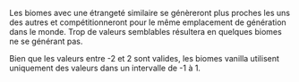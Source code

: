 Les biomes avec une étrangeté similaire se génèreront plus proches les uns des autres
et compétitionneront pour le même emplacement de génération dans le monde.
Trop de valeurs semblables résultera en quelques biomes ne se générant pas.

Bien que les valeurs entre -2 et 2 sont valides, les biomes vanilla utilisent uniquement
des valeurs dans un intervalle de -1 à 1.